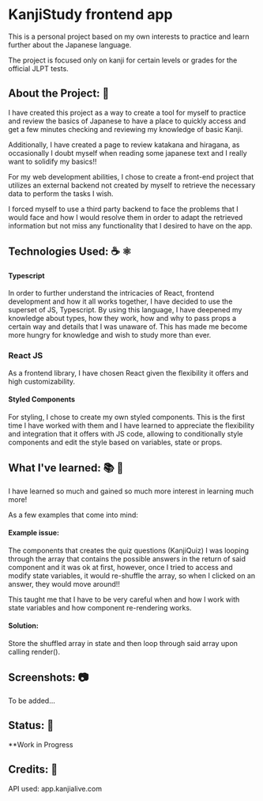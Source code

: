 # KanjiStudy frontend app

This is a personal project based on my own interests to practice and learn further about the Japanese language.

The project is focused only on kanji for certain levels or grades for the official JLPT tests.

## About the Project: 📖

I have created this project as a way to create a tool for myself to practice and review the basics of Japanese
to have a place to quickly access and get a few minutes checking and reviewing my knowledge of basic Kanji.

Additionally, I have created a page to review katakana and hiragana, as occasionally I doubt myself when reading
some japanese text and I really want to solidify my basics!!


For my web development abilities, I chose to create a front-end project that utilizes an external backend not
created by myself to retrieve the necessary data to perform the tasks I wish.

I forced myself to use a third party backend to face the problems that I would face and how I would resolve them
in order to adapt the retrieved information but not miss any functionality that I desired to have on the app.

## Technologies Used: ☕️ ⚛️ 

#### Typescript
In order to further understand the intricacies of React, frontend development and how it all works together, I have
decided to use the superset of JS, Typescript.
By using this language, I have deepened my knowledge about types, how they work, how and why to pass props
a certain way and details that I was unaware of.
This has made me become more hungry for knowledge and wish to study more than ever.

### React JS
As a frontend library, I have chosen React given the flexibility it offers and high customizability.

#### Styled Components
For styling, I chose to create my own styled components.
This is the first time I have worked with them and I have learned to appreciate the flexibility and integration that
it offers with JS code, allowing to conditionally style components and edit the style based on variables, state or props.

## What I've learned: 📚 🤯

I have learned so much and gained so much more interest in learning much more!

As a few examples that come into mind:

#### Example issue:
The components that creates the quiz questions (KanjiQuiz) I was looping through
the array that contains the possible answers in the return of said component and
it was ok at first, however, once I tried to access and modify state variables,
it would re-shuffle the array, so when I clicked on an answer, they would move around!!

This taught me that I have to be very careful when and how I work with state variables and
how component re-rendering works.

#### Solution:
Store the shuffled array in state and then loop through said array upon calling render().

## Screenshots: 📷

To be added...

## Status: 📶

**Work in Progress

## Credits: 📝

API used:
app.kanjialive.com
